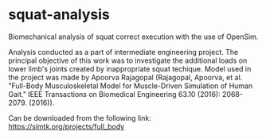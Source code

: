 # squat-analysis
Biomechanical analysis of squat correct execution with the use of OpenSim.

Analysis conducted as a part of intermediate engineering project. The principal objective of this work was to 
investigate the additional loads on lower limb's joints created by inappropriate squat techique. Model used in 
the project was made by Apoorva Rajagopal (Rajagopal, Apoorva, et al. "Full-Body Musculoskeletal Model for Muscle-Driven Simulation of Human Gait." 
IEEE Transactions on Biomedical Engineering 63.10 (2016): 2068-2079. (2016)). 

Can be downloaded from the following link:
https://simtk.org/projects/full_body
